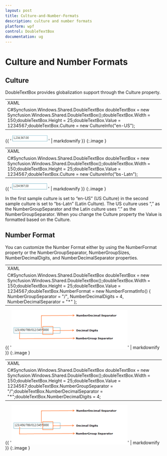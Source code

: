 ```yaml
---
layout: post
title: Culture-and-Number-Formats
description: culture and number formats
platform: wpf
control: DoubleTextBox 
documentation: ug
---
```


# Culture and Number Formats

## Culture

DoubleTextBox provides globalization support through the Culture property. 



<table>
<tr>
<td>
XAML<syncfusion:DoubleTextBox x:Name="doubleTextBox" Height="25" Width="150"                          Culture="en-US" Value="1234567"/></td></tr>
<tr>
<td>
C#Syncfusion.Windows.Shared.DoubleTextBox doubleTextBox = new Syncfusion.Windows.Shared.DoubleTextBox();doubleTextBox.Width = 150;doubleTextBox.Height = 25;doubleTextBox.Value = 1234567;doubleTextBox.Culture = new CultureInfo("en-US");</td></tr>
</table>


{{ '![](Culture-and-Number-Formats_images/Culture-and-Number-Formats_img1.png)' | markdownify }}
{:.image }




<table>
<tr>
<td>
XAML<syncfusion:DoubleTextBox x:Name="doubleTextBox" Height="25" Width="150"                          Culture="bs-Latn" Value="1234567"/></td></tr>
<tr>
<td>
C#Syncfusion.Windows.Shared.DoubleTextBox doubleTextBox = new Syncfusion.Windows.Shared.DoubleTextBox();doubleTextBox.Width = 150;doubleTextBox.Height = 25;doubleTextBox.Value = 1234567;doubleTextBox.Culture = new CultureInfo("bs-Latn");</td></tr>
</table>


{{ '![](Culture-and-Number-Formats_images/Culture-and-Number-Formats_img2.png)' | markdownify }}
{:.image }




In the first sample culture is set to “en-US” (US Culture) in the second sample culture is set to “bs-Latn” (Latin Culture). The US culture uses “,” as the NumberGroupSeparator and the Latin culture uses “.” as the NumberGroupSeparator. When you change the Culture property the Value is formatted based on the Culture.

## Number Format

You can customize the Number Format either by using the NumberFormat property or the NumberGroupSeparator, NumberGroupSizes, NumberDecimalDigits, and NumberDecimalSeparator properties.



<table>
<tr>
<td>
XAML<syncfusion:DoubleTextBox x:Name="doubleTextBox" Height="25" Width="200"                           Value="123456789012345">    <syncfusion:DoubleTextBox.NumberFormat>        <numberformat:NumberFormatInfo NumberGroupSeparator="/" NumberDecimalDigits="4"                                        NumberDecimalSeparator="*"/>    </syncfusion:DoubleTextBox.NumberFormat></syncfusion:DoubleTextBox></td></tr>
<tr>
<td>
C#Syncfusion.Windows.Shared.DoubleTextBox doubleTextBox = new                           Syncfusion.Windows.Shared.DoubleTextBox();doubleTextBox.Width = 150;doubleTextBox.Height = 25;doubleTextBox.Value = 1234567;doubleTextBox.NumberFormat = new NumberFormatInfo() { NumberGroupSeparator = "/",                              NumberDecimalDigits = 4, NumberDecimalSeparator = "*" };</td></tr>
</table>


{{ '![](Culture-and-Number-Formats_images/Culture-and-Number-Formats_img3.png)' | markdownify }}
{:.image }




<table>
<tr>
<td>
XAML<syncfusion:DoubleTextBox x:Name="doubleTextBox" Height="25" Width="200"                           Value="123456789012345" NumberGroupSeparator="/"                           NumberDecimalDigits="4" NumberDecimalSeparator="*"/></td></tr>
<tr>
<td>
C#Syncfusion.Windows.Shared.DoubleTextBox doubleTextBox = new Syncfusion.Windows.Shared.DoubleTextBox();doubleTextBox.Width = 150;doubleTextBox.Height = 25;doubleTextBox.Value = 1234567;doubleTextBox.NumberGroupSeparator = "/";doubleTextBox.NumberDecimalSeparator = "*";doubleTextBox.NumberDecimalDigits = 4;</td></tr>
</table>


{{ '![](Culture-and-Number-Formats_images/Culture-and-Number-Formats_img4.png)' | markdownify }}
{:.image }


